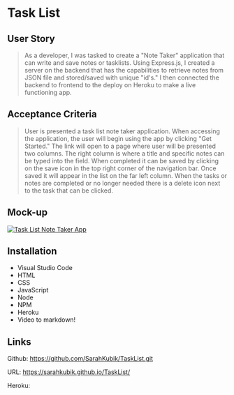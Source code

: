 # Task List

## User Story

>As a developer, I was tasked to create a "Note Taker" application that can write and save notes or tasklists. Using Express.js, I created a server on the backend that has the capabilities to retrieve notes from JSON file and stored/saved with unique "id's." I then connected the backend to frontend to the deploy on Heroku to make a live functioning app.

## Acceptance Criteria

>User is presented a task list note taker application.
When accessing the application, the user will begin using the app by clicking "Get Started."
The link will open to a page where user will be presented two columns.
The right column is where a title and specific notes can be typed into the field.
When completed it can be saved by clicking on the save icon in the top right corner of the navigation bar.
Once saved it will appear in the list on the far left column.
When the tasks or notes are completed or no longer needed there is a delete icon next to the task that can be clicked.

## Mock-up

[![Task List Note Taker App](https://res.cloudinary.com/marcomontalbano/image/upload/v1631346045/video_to_markdown/images/google-drive--1PAHAbgzgX8oiBC8QivUmiXtFfvXU8XMO-c05b58ac6eb4c4700831b2b3070cd403.jpg)](https://drive.google.com/file/d/1PAHAbgzgX8oiBC8QivUmiXtFfvXU8XMO/ "Task List Note Taker App")

## Installation

* Visual Studio Code
* HTML
* CSS
* JavaScript
* Node
* NPM
* Heroku
* Video to markdown!

## Links

Github: <https://github.com/SarahKubik/TaskList.git>

URL: <https://sarahkubik.github.io/TaskList/>

Heroku:
